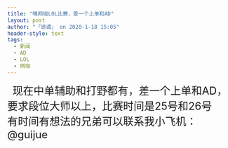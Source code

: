 ```yaml
---
title: "嘿网咖LOL比赛，差一个上单和AD"
layout: post
author: "「诡谲」 on 2020-1-18 15:05"
header-style: text
tags:
  - 新闻
  - AD
  - LOL
  - 网咖
---
```


<head></head>
<body>
  &nbsp;&nbsp;
 <font size="5">现在中单辅助和打野都有，差一个上单和AD，要求段位大师以上，比赛时间是25号和26号</font>
 <br> 
 <font size="5"> 有时间有想法的兄弟可以联系我小飞机： @guijue</font>
 <br>
</body>


